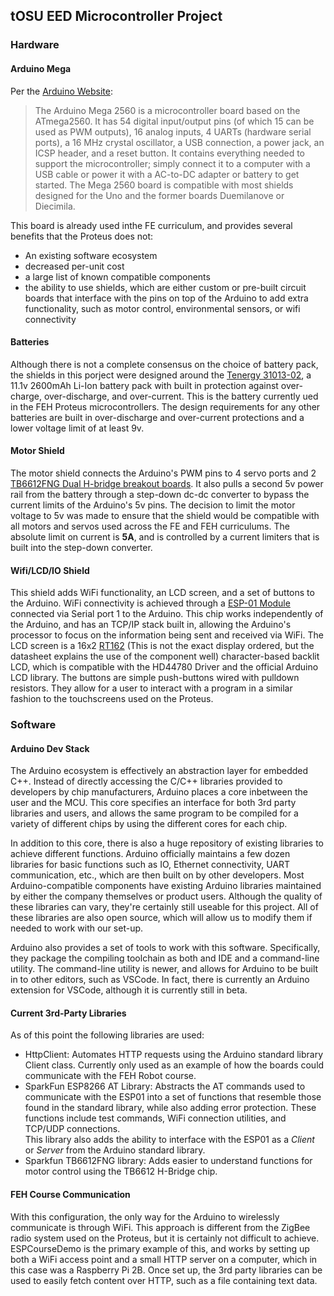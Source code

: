 ## tOSU EED Microcontroller Project
### Hardware
#### Arduino Mega
Per the [Arduino Website](https://store-usa.arduino.cc/products/arduino-mega-2560-rev3?selectedStore=us):

> The Arduino Mega 2560 is a microcontroller board based on the ATmega2560. It has 54 digital input/output pins (of which 15 can be used as PWM outputs), 16 analog inputs, 4 UARTs (hardware serial ports), a 16 MHz crystal oscillator, a USB connection, a power jack, an ICSP header, and a reset button. It contains everything needed to support the microcontroller; simply connect it to a computer with a USB cable or power it with a AC-to-DC adapter or battery to get started. The Mega 2560 board is compatible with most shields designed for the Uno and the former boards Duemilanove or Diecimila.

This board is already used inthe FE curriculum, and provides several benefits that the Proteus does not: 
* An existing software ecosystem 
* decreased per-unit cost
* a large list of known compatible components
* the ability to use shields, which are either custom or pre-built circuit boards that interface with the pins on top of the Arduino to add extra functionality, such as motor control, environmental sensors, or wifi connectivity

#### Batteries
Although there is not a complete consensus on the choice of battery pack, the shields in this porject were designed around the [Tenergy 31013-02](https://power.tenergy.com/at-tenergy-li-ion-11-1v-2600mah-rechargeable-battery-pack-w-pcb-3s1p-28-86wh-5a-rate/), a 11.1v 2600mAh Li-Ion battery pack with built in protection against over-charge, over-discharge, and over-current. This is the battery currently ued in the FEH Proteus microcontrollers. The design requirements for any other batteries are built in over-discharge and over-current protections and a lower voltage limit of at least 9v.

#### Motor Shield
The motor shield connects the Arduino's PWM pins to 4 servo ports and 2 [TB6612FNG Dual H-bridge breakout boards](https://www.sparkfun.com/products/14450). It also pulls a second 5v power rail from the battery through a step-down dc-dc converter to bypass the current limits of the Arduino's 5v pins. The decision to limit the motor voltage to 5v was made to ensure that the shield would be compatible with all motors and servos used across the FE and FEH curriculums. The absolute limit on current is **5A**, and is controlled by a current limiters that is built into the step-down converter.

#### Wifi/LCD/IO Shield
This shield adds WiFi functionality, an LCD screen, and a set of buttons to the Arduino. WiFi connectivity is achieved through a [ESP-01 Module](https://www.digikey.com/en/products/detail/seeed-technology-co.,-ltd/317060016/5774757) connected via Serial port 1 to the Arduino. This chip works independently of the Arduino, and has an TCP/IP stack built in, allowing the Arduino's processor to focus on the information being sent and received via WiFi. The LCD screen is a 16x2 [RT162](https://newhavendisplay.com/content/specs/NHD-0216K1Z-NSW-BBW-L.pdf) (This is not the exact display ordered, but the datasheet explains the use of the component well) character-based backlit LCD, which is compatible with the HD44780 Driver and the official Arduino LCD library. The buttons are simple push-buttons wired with pulldown resistors. They allow for a user to interact with a program in a similar fashion to the touchscreens used on the Proteus.

### Software
#### Arduino Dev Stack
The Arduino ecosystem is effectively an abstraction layer for embedded C++. Instead of directly accessing the C/C++ libraries provided to developers by chip manufacturers, Arduino places a core inbetween the user and the MCU. This core specifies an interface for both 3rd party libraries and users, and allows the same program to be compiled for a variety of different chips by using the different cores for each chip. 

In addition to this core, there is also a huge repository of existing libraries to achieve different functions. Arduino officially maintains a few dozen libraries for basic functions such as IO, Ethernet connectivity, UART communication, etc., which are then built on by other developers. Most Arduino-compatible components have existing Arduino libraries maintained by either the company themselves or product users. Although the quality of these libraries can vary, they're certainly still useable for this project. All of these libraries are also open source, which will allow us to modify them if needed to work with our set-up.

Arduino also provides a set of tools to work with this software. Specifically, they package the compiling toolchain as both and IDE and a command-line utility. The command-line utility is newer, and allows for Arduino to be built in to other editors, such as VSCode. In fact, there is currently an Arduino extension for VSCode, although it is currently still in beta.

#### Current 3rd-Party Libraries
As of this point the following libraries are used:
* HttpClient: Automates HTTP requests using the Arduino standard library Client class. Currently only used as an example of how the boards could communicate with the FEH Robot course.
* SparkFun ESP8266 AT Library: Abstracts the AT commands used to communicate with the ESP01 into a set of functions that resemble those found in the standard library, while also adding error protection. These functions include test commands, WiFi connection utilities, and TCP/UDP connections.   
This library also adds the ability to interface with the ESP01 as a _Client_ or _Server_ from the Arduino standard library.
* Sparkfun TB6612FNG library: Adds easier to understand functions for motor control using the TB6612 H-Bridge chip.

#### FEH Course Communication
With this configuration, the only way for the Arduino to wirelessly communicate is through WiFi. This approach is different from the ZigBee radio system used on the Proteus, but it is certainly not difficult to achieve. ESPCourseDemo is the primary example of this, and works by setting up both a WiFi access point and a small HTTP server on a computer, which in this case was a Raspberry Pi 2B. Once set up, the 3rd party libraries can be used to easily fetch content over HTTP, such as a file containing text data.